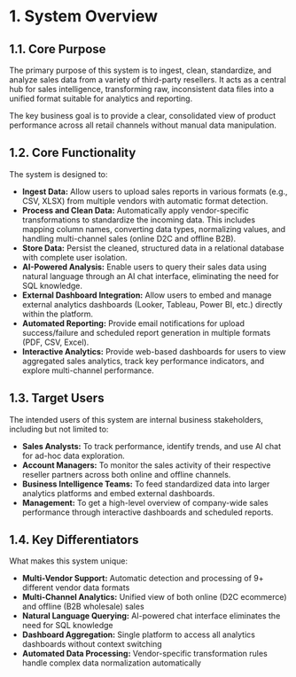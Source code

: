 # 1. System Overview

## 1.1. Core Purpose

The primary purpose of this system is to ingest, clean, standardize, and analyze sales data from a variety of third-party resellers. It acts as a central hub for sales intelligence, transforming raw, inconsistent data files into a unified format suitable for analytics and reporting.

The key business goal is to provide a clear, consolidated view of product performance across all retail channels without manual data manipulation.

## 1.2. Core Functionality

The system is designed to:
- **Ingest Data:** Allow users to upload sales reports in various formats (e.g., CSV, XLSX) from multiple vendors with automatic format detection.
- **Process and Clean Data:** Automatically apply vendor-specific transformations to standardize the incoming data. This includes mapping column names, converting data types, normalizing values, and handling multi-channel sales (online D2C and offline B2B).
- **Store Data:** Persist the cleaned, structured data in a relational database with complete user isolation.
- **AI-Powered Analysis:** Enable users to query their sales data using natural language through an AI chat interface, eliminating the need for SQL knowledge.
- **External Dashboard Integration:** Allow users to embed and manage external analytics dashboards (Looker, Tableau, Power BI, etc.) directly within the platform.
- **Automated Reporting:** Provide email notifications for upload success/failure and scheduled report generation in multiple formats (PDF, CSV, Excel).
- **Interactive Analytics:** Provide web-based dashboards for users to view aggregated sales analytics, track key performance indicators, and explore multi-channel performance.

## 1.3. Target Users

The intended users of this system are internal business stakeholders, including but not limited to:
- **Sales Analysts:** To track performance, identify trends, and use AI chat for ad-hoc data exploration.
- **Account Managers:** To monitor the sales activity of their respective reseller partners across both online and offline channels.
- **Business Intelligence Teams:** To feed standardized data into larger analytics platforms and embed external dashboards.
- **Management:** To get a high-level overview of company-wide sales performance through interactive dashboards and scheduled reports.

## 1.4. Key Differentiators

What makes this system unique:
- **Multi-Vendor Support:** Automatic detection and processing of 9+ different vendor data formats
- **Multi-Channel Analytics:** Unified view of both online (D2C ecommerce) and offline (B2B wholesale) sales
- **Natural Language Querying:** AI-powered chat interface eliminates the need for SQL knowledge
- **Dashboard Aggregation:** Single platform to access all analytics dashboards without context switching
- **Automated Data Processing:** Vendor-specific transformation rules handle complex data normalization automatically
